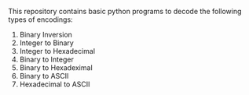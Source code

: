 This repository contains basic python programs to decode the following types of encodings:
1) Binary Inversion
2) Integer to Binary
3) Integer to Hexadecimal
4) Binary to Integer
5) Binary to Hexadeximal
6) Binary to ASCII
7) Hexadecimal to ASCII
